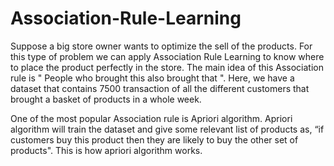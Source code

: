 # Association-Rule-Learning
Suppose a big store owner wants to optimize the sell of the products.
For this type of problem we can apply Association Rule Learning to know where to place the product perfectly in the store.
The main idea of this Association rule is " People who brought this also brought that ".
Here, we have a dataset that contains 7500 transaction of all the different customers that brought a basket of products in a whole week.

One of the most popular Association rule is Apriori algorithm. Apriori algorithm will train the dataset and give some relevant list of products as, “if customers buy this product then they are likely to buy the other set of products".
This is how apriori algorithm works.
 
